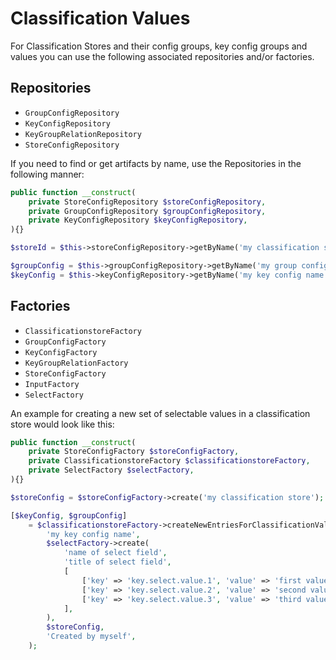 # Classification Values

For Classification Stores and their config groups, key config groups and values you can use the following associated repositories and/or factories.

## Repositories
- `GroupConfigRepository`
- `KeyConfigRepository`
- `KeyGroupRelationRepository`
- `StoreConfigRepository`

If you need to find or get artifacts by name, use the Repositories in the following manner:
```php
public function __construct(
    private StoreConfigRepository $storeConfigRepository,
    private GroupConfigRepository $groupConfigRepository,
    private KeyConfigRepository $keyConfigRepository,
){}
```
```php
$storeId = $this->storeConfigRepository->getByName('my classification store')->getId();

$groupConfig = $this->groupConfigRepository->getByName('my group config name', $storeId);
$keyConfig = $this->keyConfigRepository->getByName('my key config name', $storeId);
```

## Factories
- `ClassificationstoreFactory`
- `GroupConfigFactory`
- `KeyConfigFactory`
- `KeyGroupRelationFactory`
- `StoreConfigFactory`
- `InputFactory`
- `SelectFactory`

An example for creating a new set of selectable values in a classification store would look like this:
```php
public function __construct(
    private StoreConfigFactory $storeConfigFactory,
    private ClassificationstoreFactory $classificationstoreFactory,
    private SelectFactory $selectFactory,
){}
```
```php
$storeConfig = $storeConfigFactory->create('my classification store');

[$keyConfig, $groupConfig]
    = $classificationstoreFactory->createNewEntriesForClassificationValues(
        'my key config name',
        $selectFactory->create(
            'name of select field',
            'title of select field',
            [
                ['key' => 'key.select.value.1', 'value' => 'first value'],
                ['key' => 'key.select.value.2', 'value' => 'second value'],
                ['key' => 'key.select.value.3', 'value' => 'third value'],
            ],
        ),
        $storeConfig,
        'Created by myself',
    );
```

